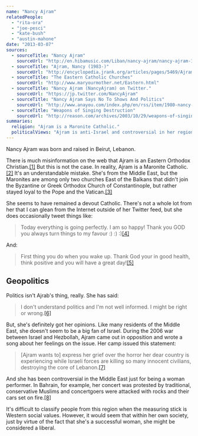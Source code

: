 ```yaml
---
name: "Nancy Ajram"
relatedPeople:
  - "rita-ora"
  - "joe-pesci"
  - "kate-bush"
  - "austin-mahone"
date: "2013-03-07"
sources:
  - sourceTitle: "Nancy Ajram"
    sourceUrl: "http://en.hibamusic.com/Liban/nancy-ajram/nancy-ajram-17.htm"
  - sourceTitle: "Ajram, Nancy (1983-)"
    sourceUrl: "http://encyclopedia.jrank.org/articles/pages/5469/Ajram-Nancy-1983.html"
  - sourceTitle: "The Eastern Catholic Churches"
    sourceUrl: "http://www.maryourmother.net/Eastern.html"
  - sourceTitle: "Nancy Ajram (NancyAjram) on Twitter."
    sourceUrl: "https://jp.twitter.com/NancyAjram"
  - sourceTitle: "Nancy Ajram Says No To Shows And Politics"
    sourceUrl: "http://www.anayou.com/index.php/en/rss/item/1980-nancy-ajram-says-no-to-shows-and-politics"
  - sourceTitle: "Weapons of Singing Destruction"
    sourceUrl: "http://reason.com/archives/2003/10/29/weapons-of-singing-destruction"
summaries:
  religion: "Ajram is a Maronite Catholic."
  politicalViews: "Ajram is anti-Israel and controversial in her region for being a female pop singer, but generally uninterested in politics."
---
```


Nancy Ajram was born and raised in Beirut, Lebanon.

There is much misinformation on the web that Ajram is an Eastern Orthodox Christian.<a class="source-citation" href="#http%3A%2F%2Fen.hibamusic.com%2FLiban%2Fnancy-ajram%2Fnancy-ajram-17.htm" title="Nancy Ajram">[1]</a> But this is not the case. In reality, Ajram is a Maronite Catholic.<a class="source-citation" href="#http%3A%2F%2Fencyclopedia.jrank.org%2Farticles%2Fpages%2F5469%2FAjram-Nancy-1983.html" title="Ajram, Nancy (1983-)">[2]</a> It's an understandable mistake. She's from the Middle East, but the Maronites are among only two churches East of the Balkans that didn't join the Byzantine or Greek Orthodox Church of Constantinople, but rather stayed loyal to the Pope and the Vatican.<a class="source-citation" href="#http%3A%2F%2Fwww.maryourmother.net%2FEastern.html" title="The Eastern Catholic Churches">[3]</a>

She seems to have remained a devout Catholic. There's not a whole lot from her that I can glean from the Internet outside of her Twitter feed, but she does occasionally tweet things like:

>Today everything is going perfectly. I am so happy! Thank you GOD you always turn things to my favour :) :) :)<a class="source-citation" href="#https%3A%2F%2Fjp.twitter.com%2FNancyAjram" title="Nancy Ajram (NancyAjram) on Twitter.">[4]</a>

And:

>First thing you do when you wake up. Thank God your in good health, think positive and you will have a great day!<a class="source-citation" href="#https%3A%2F%2Fjp.twitter.com%2FNancyAjram" title="Nancy Ajram (NancyAjram) on Twitter.">[5]</a>

## 

## Geopolitics

Politics isn't Ajrab's thing, really. She has said:

>I don't understand politics and I'm not well informed. I might be right or wrong.<a class="source-citation" href="#http%3A%2F%2Fwww.anayou.com%2Findex.php%2Fen%2Frss%2Fitem%2F1980-nancy-ajram-says-no-to-shows-and-politics" title="Nancy Ajram Says No To Shows And Politics">[6]</a>

But, she's definitely got her opinions. Like many residents of the Middle East, she doesn't seem to be a big fan of Israel. During the 2006 war between Israel and Hezbollah, Ajram came out in opposition and wrote a song about her feelings on the issue. Her camp issued this statement:

>[Ajram wants to] express her grief over the horror her dear country is experiencing while Israeli forces are killing so many innocent civilians, destroying the core of Lebanon.<a class="source-citation" href="#http%3A%2F%2Fencyclopedia.jrank.org%2Farticles%2Fpages%2F5469%2FAjram-Nancy-1983.html" title="Ajram, Nancy (1983-)">[7]</a>

And she has been controversial in the Middle East just for being a woman performer. In Bahrain, for example, her concert was protested by traditional, conservative Muslims and concertgoers were attacked with rocks and their cars set on fire.<a class="source-citation" href="#http%3A%2F%2Freason.com%2Farchives%2F2003%2F10%2F29%2Fweapons-of-singing-destruction" title="Weapons of Singing Destruction">[8]</a>

It's difficult to classify people from this region when the measuring stick is Western social values. However, it would seem that within her own society, just by virtue of the fact that she's a successful woman, she might be considered a liberal.